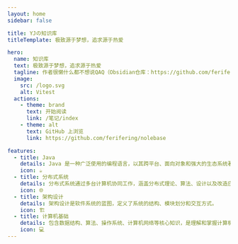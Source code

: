 ```yaml
---
layout: home
sidebar: false

title: YJの知识库
titleTemplate: 极致源于梦想，追求源于热爱

hero:
  name: 知识库
  text: 极致源于梦想，追求源于热爱
  tagline: 作者很懒什么都不想说QAQ（Obsidian仓库：https://github.com/ferifering/YJ-note）
  image:
    src: /logo.svg
    alt: Vitest
  actions:
    - theme: brand
      text: 开始阅读
      link: /笔记/index
    - theme: alt
      text: GitHub 上浏览
      link: https://github.com/ferifering/nolebase

features:
  - title: Java
    details: Java 是一种广泛使用的编程语言，以其跨平台、面向对象和强大的生态系统著称。适用于开发企业级应用、移动应用和大规模分布式系统。
    icon: ☕
  - title: 分布式系统
    details: 分布式系统通过多台计算机协同工作，涵盖分布式理论、算法、设计以及改造应用等方面。常见技术包括微服务、分布式数据库和消息队列，用于构建高效、可靠的分布式架构。
    icon: 🌐
  - title: 架构设计
    details: 架构设计是软件系统的蓝图，定义了系统的结构、模块划分和交互方式。
    icon: 🏗️
  - title: 计算机基础
    details: 包含数据结构、算法、操作系统、计算机网络等核心知识，是理解和掌握计算机科学的基石。
    icon: 💻
---
```


<HomePage />
